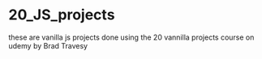 # 20_JS_projects

these are vanilla js projects done using the 20 vannilla projects course on udemy by Brad Travesy
